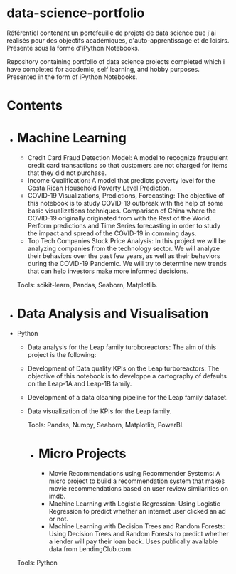 # data-science-portfolio

Référentiel contenant un portefeuille de projets de data science que j'ai réalisés pour des objectifs académiques, d'auto-apprentissage et de loisirs. Présenté sous la forme d'iPython Notebooks.

Repository containing portfolio of data science projects completed which i have completed for academic, self learning, and hobby purposes. Presented in the form of iPython Notebooks.

# Contents
- # Machine Learning
  - Credit Card Fraud Detection Model: A model to recognize fraudulent credit card transactions so that customers are not charged for items that they did not purchase.
  - Income Qualification: A model that predicts poverty level for the Costa Rican Household Poverty Level Prediction.
  - COVID-19 Visualizations, Predictions, Forecasting: The objective of this notebook is to study COVID-19 outbreak with the help of some basic visualizations techniques. Comparison of China where the COVID-19 originally originated from with the Rest of the World. Perform predictions and Time Series forecasting in order to study the impact and spread of the COVID-19 in comming days.
  -  Top Tech Companies Stock Price Analysis: In this project we will be analyzing companies from the technology sector. We will analyze their behaviors over the past few years, as well as their behaviors during the COVID-19 Pandemic. We will try to determine new trends that can help investors make more informed decisions.

  Tools: scikit-learn, Pandas, Seaborn, Matplotlib.

- # Data Analysis and Visualisation
- Python
  - Data analysis for the Leap family turoboreactors: The aim of this project is the following:
  - Development of Data quality KPIs on the Leap turboreactors: The objective of this notebook is to developpe a cartography of defaults on the Leap-1A and Leap-1B family.
  - Development of a data cleaning pipeline for the Leap family dataset.
  - Data visualization of the KPIs for the Leap family.
	 
	Tools: Pandas, Numpy, Seaborn, Matplotlib, PowerBI.
	
	- # Micro Projects
	    - Movie Recommendations using Recommender Systems: A micro project to build a recommendation system that makes movie recommendations based on user review similarities on imdb.
	    - Machine Learning with Logistic Regression: Using Logistic Regression to predict whether an internet user clicked an ad or not.
	    - Machine Learning with Decision Trees and Random Forests: Using Decision Trees and Random Forests to predict whether a lender will pay their loan back. Uses publically available data from LendingClub.com.
 
  Tools: Python
